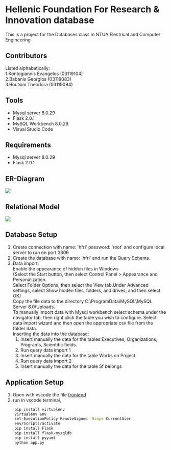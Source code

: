 # Hellenic Foundation For Research & Innovation database
This is a project for the Databases class in NTUA Electrical and Computer Engineering

## Contributors
Listed alphabetically: <br />
1.Kontogiannis Evangelos (03119104)<br />
2.Babanis Georgios (03119083)<br />
3.Boutsini Theodora (03119094)<br />

## Tools
- Mysql server 8.0.29	
- Flask 2.0.1
- MySQL Workbench 8.0.29
- Visual Studio Code
## Requirements
- Mysql server 8.0.29	
- Flask 2.0.1

## ER-Diagram
![](https://github.com/kontogiannisvangelis/DB_project_ece_ntua/blob/main/ER_model/ER_model.png)

## Relational Model
![](https://github.com/kontogiannisvangelis/DB_project_ece_ntua/blob/main/Relational%20schema/Relational%20schema.png)

## Database Setup
1. Create connection with name: 'hfri' password: 'root' and configure local server to run on port 3306
2. Create the database with name: 'hfri' and run the Query Schema.
3. Data import: <br />
Enable the appearance of hidden files in Windows <br />
(Select the Start button, then select Control Panel > Appearance and Personalization.<br />Select Folder Options, then select the View tab.Under Advanced settings, select Show hidden files, folders, and drives, and then select OK) <br />
Copy the file data to the directory C:\ProgramData\MySQL\MySQL Server 8.0\Uploads.<br />
To manually import data with Mysql workbench select schema under the navigator tab, then right click the table you wish to configure. Select data import wizard and then open the appropriate csv file from the folder data. <br />
Inserting the data into the database:
    1. Insert manually the data for the tables Executives, Organizations, Programs, Scientific fields.
    2. Run query data import 1
    3. Insert manually the data for the table Works on Project
    4. Run query data import 2
    5. Insert manually the data for the table Sf belongs

## Application Setup
1. Open with vscode the file [frontend](https://github.com/kontogiannisvangelis/DB_project_ece_ntua/tree/main/frontend)
2. run in vscode terminal,
 ```bash
     pip install virtualenv
     virtualenv env
     set-ExecutionPolicy RemoteSigned -Scope CurrentUser
     env/Scripts/activate
     pip install Flask
     pip install flask-mysqldb
     pip install pyyaml
     python app.py
 ```
